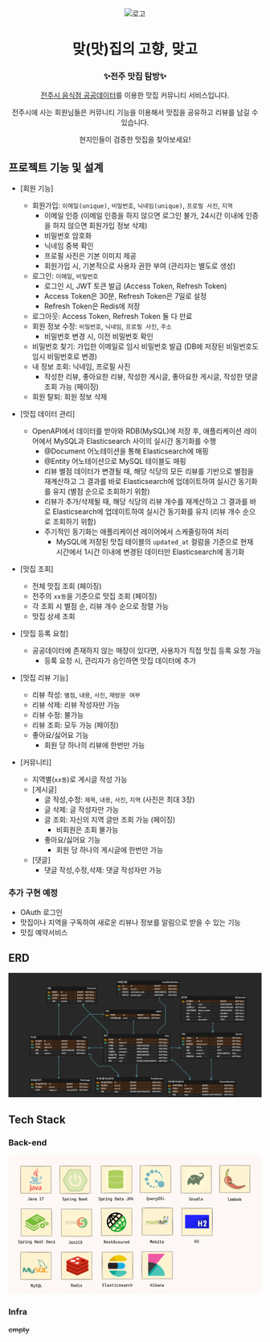 <div align="center">
<img width="200px" src="https://dthezntil550i.cloudfront.net/pn/latest/pn1608281849186400000834203/1280_960/468201b8-3f90-4f98-b8ae-06aa4f156741.png" alt="로고"/>

# 맞(맛)집의 고향, 맞고

### ✨전주 맛집 탐방✨

[전주시 음식점 공공데이터](https://www.data.go.kr/tcs/dss/selectFileDataDetailView.do?publicDataPk=15076735#tab-layer-openapi)를
이용한 맛집 커뮤니티 서비스입니다.

전주시에 사는 회원님들은 커뮤니티 기능을 이용해서 맛집을 공유하고 리뷰를 남길 수 있습니다. 

현지인들이 검증한 맛집을 찾아보세요!

</div>

## 프로젝트 기능 및 설계

- [회원 기능]
  - 회원가입: `이메일(unique)`, `비밀번호`, `닉네임(unique)`, `프로필 사진`, `지역`
    - 이메일 인증 (이메일 인증을 하지 않으면 로그인 불가, 24시간 이내에 인증을 하지 않으면 회원가입 정보 삭제)
    - 비밀번호 암호화
    - 닉네임 중복 확인
    - 프로필 사진은 기본 이미지 제공
    - 회원가입 시, 기본적으로 사용자 권한 부여 (관리자는 별도로 생성)
  - 로그인: `이메일`, `비밀번호`
    - 로그인 시, JWT 토큰 발급 (Access Token, Refresh Token)
    - Access Token은 30분, Refresh Token은 7일로 설정
    - Refresh Token은 Redis에 저장
  - 로그아웃: Access Token, Refresh Token 둘 다 만료
  - 회원 정보 수정: `비밀번호`, `닉네임`, `프로필 사진`, `주소`
    - 비밀번호 변경 시, 이전 비밀번호 확인
  - 비밀번호 찾기: 가입한 이메일로 임시 비밀번호 발급 (DB에 저장된 비밀번호도 임시 비밀번호로 변경)
  - 내 정보 조회: 닉네임, 프로필 사진
    - 작성한 리뷰, 좋아요한 리뷰, 작성한 게시글, 좋아요한 게시글, 작성한 댓글 조회 가능 (페이징)
  - 회원 탈퇴: 회원 정보 삭제
  
- [맛집 데이터 관리] 
  - OpenAPI에서 데이터를 받아와 RDB(MySQL)에 저장 후, 애플리케이션 레이어에서 MySQL과 Elasticsearch 사이의 실시간 동기화를 수행
    - @Document 어노테이션을 통해 Elasticsearch에 매핑
    - @Entity 어노테이션으로 MySQL 테이블도 매핑
    - 리뷰 별점 데이터가 변경될 때, 해당 식당의 모든 리뷰를 기반으로 별점을 재계산하고 그 결과를 바로 Elasticsearch에 업데이트하여 실시간 동기화를 유지 (별점 순으로 조회하기 위함)
    - 리뷰가 추가/삭제될 때, 해당 식당의 리뷰 개수를 재계산하고 그 결과를 바로 Elasticsearch에 업데이트하여 실시간 동기화를 유지 (리뷰 개수 순으로 조회하기 위함) 
    - 주기적인 동기화는 애플리케이션 레이어에서 스케줄링하여 처리
      - MySQL에 저장된 맛집 테이블의 `updated_at` 컬럼을 기준으로 현재 시간에서 1시간 이내에 변경된 데이터만 Elasticsearch에 동기화 
      
- [맛집 조회] 
  - 전체 맛집 조회 (페이징) 
  - 전주의 `xx동`을 기준으로 맛집 조회 (페이징)
  - 각 조회 시 별점 순, 리뷰 개수 순으로 정렬 가능
  - 맛집 상세 조회
  
- [맛집 등록 요청]
  - 공공데이터에 존재하지 않는 매장이 있다면, 사용자가 직접 맛집 등록 요청 가능
    - 등록 요청 시, 관리자가 승인하면 맛집 데이터에 추가
    
- [맛집 리뷰 기능]
  - 리뷰 작성: `별점`, `내용`, `사진`, `재방문 여부`
  - 리뷰 삭제: 리뷰 작성자만 가능
  - 리뷰 수정: 불가능
  - 리뷰 조회: 모두 가능 (페이징)
  - 좋아요/싫어요 기능
    - 회원 당 하나의 리뷰에 한번만 가능
  
- [커뮤니티] 
  - 지역별(`xx동`)로 게시글 작성 가능
  - [게시글]
    - 글 작성,수정: `제목`, `내용`, `사진`, `지역` (사진은 최대 3장)
    - 글 삭제: 글 작성자만 가능
    - 글 조회: 자신의 지역 글만 조회 가능 (페이징)
      - 비회원은 조회 불가능
    - 좋아요/싫어요 기능
      - 회원 당 하나의 게시글에 한번만 가능
  - [댓글]
    - 댓글 작성,수정,삭제: 댓글 작성자만 가능
  
### 추가 구현 예정
- OAuth 로그인
- 맛집이나 지역을 구독하여 새로운 리뷰나 정보를 알림으로 받을 수 있는 기능
- 맛집 예약서비스

## ERD

![](image/erd.png)

## Tech Stack

### Back-end

![img.png](image/backend-tech-stack.png)

### Infra

~~empty~~